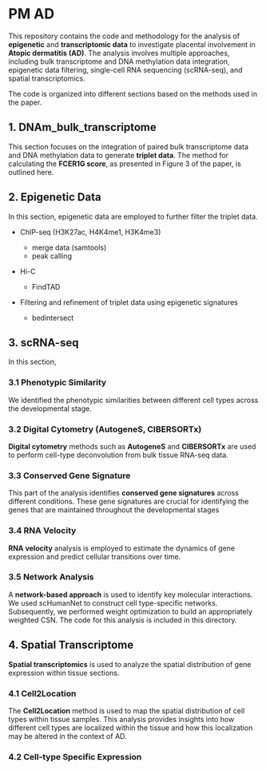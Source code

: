 # PM AD

This repository contains the code and methodology for the analysis of **epigenetic** and **transcriptomic data** to investigate placental involvement in **Atopic dermatitis (AD)**. The analysis involves multiple approaches, including bulk transcriptome and DNA methylation data integration, epigenetic data filtering, single-cell RNA sequencing (scRNA-seq), and spatial transcriptomics. 

The code is organized into different sections based on the methods used in the paper. 

## 1. DNAm_bulk_transcriptome

This section focuses on the integration of paired bulk transcriptome data and DNA methylation data to generate **triplet data**. The method for calculating the **FCER1G score**, as presented in Figure 3 of the paper, is outlined here. 

## 2. Epigenetic Data

In this section, epigenetic data are employed to further filter the triplet data.
- ChIP-seq (H3K27ac, H4K4me1, H3K4me3)
  - merge data (samtools)
  - peak calling
  
- Hi-C
  - FindTAD
    
- Filtering and refinement of triplet data using epigenetic signatures
  - bedintersect

## 3. scRNA-seq

In this section, 

### 3.1 Phenotypic Similarity
We identified the phenotypic similarities between different cell types across the developmental stage. 

### 3.2 Digital Cytometry (AutogeneS, CIBERSORTx)
**Digital cytometry** methods such as **AutogeneS** and **CIBERSORTx** are used to perform cell-type deconvolution from bulk tissue RNA-seq data. 


### 3.3 Conserved Gene Signature
This part of the analysis identifies **conserved gene signatures** across different conditions. These gene signatures are crucial for identifying the genes that are maintained throughout the developmental stages

### 3.4 RNA Velocity
**RNA velocity** analysis is employed to estimate the dynamics of gene expression and predict cellular transitions over time. 

### 3.5 Network Analysis
A **network-based approach** is used to identify key molecular interactions. 
We used scHumanNet to construct cell type-specific networks. Subsequently, we performed weight optimization to build an appropriately weighted CSN. The code for this analysis is included in this directory.

## 4. Spatial Transcriptome

**Spatial transcriptomics** is used to analyze the spatial distribution of gene expression within tissue sections. 

### 4.1 Cell2Location
The **Cell2Location** method is used to map the spatial distribution of cell types within tissue samples. This analysis provides insights into how different cell types are localized within the tissue and how this localization may be altered in the context of AD.

### 4.2 Cell-type Specific Expression 

